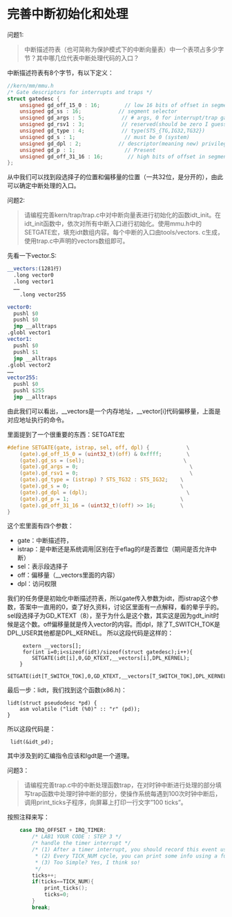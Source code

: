 # 完善中断初始化和处理
问题1:
>中断描述符表（也可简称为保护模式下的中断向量表）中一个表项占多少字节？其中哪几位代表中断处理代码的入口？

中断描述符表有8个字节，有以下定义：
```c
//kern/mm/mmu.h
/* Gate descriptors for interrupts and traps */
struct gatedesc {
    unsigned gd_off_15_0 : 16;        // low 16 bits of offset in segment
    unsigned gd_ss : 16;            // segment selector
    unsigned gd_args : 5;            // # args, 0 for interrupt/trap gates
    unsigned gd_rsv1 : 3;            // reserved(should be zero I guess)
    unsigned gd_type : 4;            // type(STS_{TG,IG32,TG32})
    unsigned gd_s : 1;                // must be 0 (system)
    unsigned gd_dpl : 2;            // descriptor(meaning new) privilege level
    unsigned gd_p : 1;                // Present
    unsigned gd_off_31_16 : 16;        // high bits of offset in segment
};
```
从中我们可以找到段选择子的位置和偏移量的位置（一共32位，是分开的），由此可以确定中断处理的入口。


问题2:
>请编程完善kern/trap/trap.c中对中断向量表进行初始化的函数idt_init。在idt_init函数中，依次对所有中断入口进行初始化。使用mmu.h中的SETGATE宏，填充idt数组内容。每个中断的入口由tools/vectors.
c生成，使用trap.c中声明的vectors数组即可。

先看一下vector.S:
```asm
__vectors:(1281行)
  .long vector0
  .long vector1
  ……
    .long vector255
```
```asm
vector0:
  pushl $0
  pushl $0
  jmp __alltraps
.globl vector1
vector1:
  pushl $0
  pushl $1
  jmp __alltraps
.globl vector2
……
vector255:
  pushl $0
  pushl $255
  jmp __alltraps
```
由此我们可以看出，__vectors是一个内存地址，__vector[i]代码偏移量，上面是对应地址执行的命令。



里面提到了一个很重要的东西：SETGATE宏
```c
#define SETGATE(gate, istrap, sel, off, dpl) {            \
    (gate).gd_off_15_0 = (uint32_t)(off) & 0xffff;        \
    (gate).gd_ss = (sel);                                \
    (gate).gd_args = 0;                                    \
    (gate).gd_rsv1 = 0;                                    \
    (gate).gd_type = (istrap) ? STS_TG32 : STS_IG32;    \
    (gate).gd_s = 0;                                    \
    (gate).gd_dpl = (dpl);                                \
    (gate).gd_p = 1;                                    \
    (gate).gd_off_31_16 = (uint32_t)(off) >> 16;        \
}
```
这个宏里面有四个参数：
* gate：中断描述符，
* istrap：是中断还是系统调用|区别在于eflag的if是否置位（期间是否允许中断）
* sel：表示段选择子
* off：偏移量（__vectors里面的内容）
* dpl：访问权限

我们的任务便是初始化中断描述符表，所以gate传入参数为idt，而istrap这个参数，答案中一直用的0，查了好久资料，讨论区里面有一点解释，看的晕乎乎的。sel段选择子为GD_KTEXT（8），至于为什么是这个数，其实这是因为gdt_init时候是这个数。off偏移量就是传入vector的内容。而dpl，除了T_SWITCH_TOK是DPL_USER其他都是DPL_KERNEL。
所以这段代码是这样的：
```
     extern __vectors[];
     for(int i=0;i<sizeof(idt)/sizeof(struct gatedesc);i++){
        SETGATE(idt[i],0,GD_KTEXT,__vectors[i],DPL_KERNEL);
    }
    SETGATE(idt[T_SWITCH_TOK],0,GD_KTEXT,__vectors[T_SWITCH_TOK],DPL_KERNEL);
```

最后一步：lidt，我们找到这个函数(x86.h)：
```
lidt(struct pseudodesc *pd) {
    asm volatile ("lidt (%0)" :: "r" (pd));
}
```
所以这段代码是：
```
 lidt(&idt_pd);
```
其中涉及到的汇编指令应该和lgdt是一个道理。


问题3：
>请编程完善trap.c中的中断处理函数trap，在对时钟中断进行处理的部分填写trap函数中处理时钟中断的部分，使操作系统每遇到100次时钟中断后，调用print_ticks子程序，向屏幕上打印一行文字”100 ticks”。

按照注释来写：
```c
    case IRQ_OFFSET + IRQ_TIMER:
        /* LAB1 YOUR CODE : STEP 3 */
        /* handle the timer interrupt */
        /* (1) After a timer interrupt, you should record this event using a global variable (increase it), such as ticks in kern/driver/clock.c
         * (2) Every TICK_NUM cycle, you can print some info using a funciton, such as print_ticks().
         * (3) Too Simple? Yes, I think so!
         */
        ticks++;
        if(ticks==TICK_NUM){
            print_ticks();
            ticks=0;
        }
        break;
```